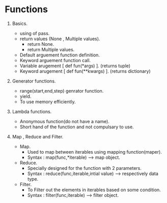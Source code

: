 # Functions
1. Basics.
    - using of pass.
    - return values (None , Multiple values).
        - return None.
        - return Multiple values.
    - Default arguement function definition.
    - Keyword arguement function call.
    - Variable arugement [ def fun(*args) ]. (returns tuple)
    - Keyword arugement [ def fun(**kwargs) ]. (returns dictionary)  

2. Generator functions.
    - range(start,end,step) genrator function.
    - yield.
    - To use memory efficiently.  

3. Lambda functions.
    - Anonymous function(do not have a name).
    - Short hand of the function and not compulsary to use.  

4. Map , Reduce and Filter.
    - Map.
        - Used to map between iterables using mapping function(maper).
        - Syntax : map(func,*iterable) --> map object.
    - Reduce.
        - Specially designed for the function with 2 parameters.
        - Syntax : reduce(func,iterable,intial value) --> respectively data type.
    - Filter.
        - To Filter out the elements in iterables based on some condition.
        - Syntax : filter(func,iterable) --> filter object.  
